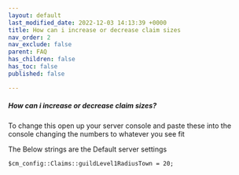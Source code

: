 ```yaml
---
layout: default
last_modified_date: 2022-12-03 14:13:39 +0000
title: How can i increase or decrease claim sizes
nav_order: 2
nav_exclude: false
parent: FAQ
has_children: false
has_toc: false
published: false

---
```

##### How can i increase or decrease claim sizes?

To change this open up your server console and paste these into the console changing the numbers to whatever you see fit

The Below strings are the Default server settings

    $cm_config::Claims::guildLevel1RadiusTown = 20;

 